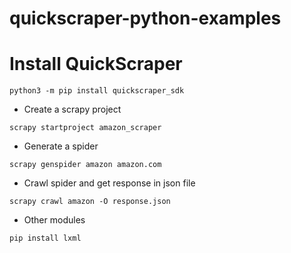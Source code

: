 # quickscraper-python-examples

# Install QuickScraper

```
python3 -m pip install quickscraper_sdk
```

- Create a scrapy project
```
scrapy startproject amazon_scraper
```

- Generate a spider
```
scrapy genspider amazon amazon.com
```

- Crawl spider and get response in json file
```
scrapy crawl amazon -O response.json
```

- Other modules
```
pip install lxml
```